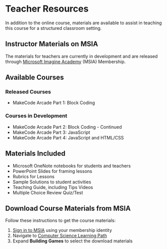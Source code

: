# Teacher Resources

In addition to the online course, materials are available to assist in teaching this course for a structured classroom setting.

## Instructor Materials on MSIA

The materials for teachers are currently in development and are released through [Microsoft Imagine Academy](https://imagineacademy.info/index.php) (MSIA) Membership.

## Available Courses

### Released Courses

* MakeCode Arcade Part 1: Block Coding

### Courses in Development

* MakeCode Arcade Part 2: Block Coding - Continued
* MakeCode Arcade Part 3: JavaScript
* MakeCode Arcade Part 4: JavaScript and HTML/CSS

## Materials Included

* Microsoft OneNote notebooks for students and teachers
* PowerPoint Slides for framing lessons
* Rubrics for Lessons
* Sample Solutions to student activities
* Teaching Guide, including Tips Videos
* Multiple Choice Review Quiz/Test

## Download Course Materials from MSIA

Follow these instructions to get the course materials:

1. [Sign in to MSIA](https://imagineacademy.info/index.php/educators) using your membership identity
2. Navigate to [Computer Science Learning Path](https://member.imagineacademy.microsoft.com/learning-path#csps)
3. Expand **Building Games** to select the download materials